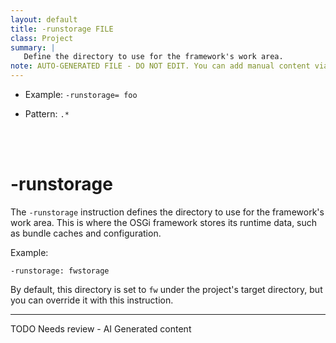 ```yaml
---
layout: default
title: -runstorage FILE
class: Project
summary: |
   Define the directory to use for the framework's work area.
note: AUTO-GENERATED FILE - DO NOT EDIT. You can add manual content via same filename in ext folder. 
---
```


- Example: `-runstorage= foo`

- Pattern: `.*`

<!-- Manual content from: ext/runstorage.md --><br /><br />

# -runstorage

The `-runstorage` instruction defines the directory to use for the framework's work area. This is where the OSGi framework stores its runtime data, such as bundle caches and configuration.

Example:

```
-runstorage: fwstorage
```

By default, this directory is set to `fw` under the project's target directory, but you can override it with this instruction.


<hr />
TODO Needs review - AI Generated content
